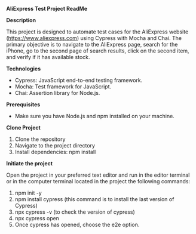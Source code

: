 **AliExpress Test Project ReadMe**

**Description**

This project is designed to automate test cases for the AliExpress website (https://www.aliexpress.com) using Cypress with Mocha and Chai. The primary objective is to navigate to the AliExpress page, search for the iPhone, go to the second page of search results, click on the second item, and verify if it has available stock.


**Technologies**
- Cypress: JavaScript end-to-end testing framework.
- Mocha: Test framework for JavaScript.
- Chai: Assertion library for Node.js.


**Prerequisites**
- Make sure you have Node.js and npm installed on your machine.


**Clone Project**
1. Clone the repository
2. Navigate to the project directory
3. Install dependencies:
      npm install


**Initiate the project**

Open the project in your preferred text editor and  run in the editor terminal or in the computer terminal located in the project the following commands: 

1. npm init -y
2. npm install cypress (this command is to install the last version of Cypress)
3. npx cypress -v (to check the version of cypress)
4. npx cypress open
5. Once cypress has opened, choose the e2e option.



